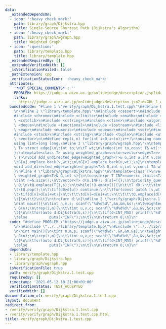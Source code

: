 ```yaml
---
data:
  _extendedDependsOn:
  - icon: ':heavy_check_mark:'
    path: library/graph/Dijkstra.hpp
    title: Single-Source Shortest Path (Dijkstra's Algorithm)
  - icon: ':heavy_check_mark:'
    path: library/graph/wgraph.hpp
    title: Weighted Graph
  - icon: ':question:'
    path: library/template.hpp
    title: library/template.hpp
  _extendedRequiredBy: []
  _extendedVerifiedWith: []
  _isVerificationFailed: false
  _pathExtension: cpp
  _verificationStatusIcon: ':heavy_check_mark:'
  attributes:
    '*NOT_SPECIAL_COMMENTS*': ''
    PROBLEM: https://judge.u-aizu.ac.jp/onlinejudge/description.jsp?id=GRL_1_A
    links:
    - https://judge.u-aizu.ac.jp/onlinejudge/description.jsp?id=GRL_1_A
  bundledCode: "#line 1 \"verify/graph/Dijkstra.1.test.cpp\"\n#define PROBLEM \"https://judge.u-aizu.ac.jp/onlinejudge/description.jsp?id=GRL_1_A\"\
    \n\n#line 2 \"library/template.hpp\"\n#include <cassert>\n#include <cctype>\n\
    #include <chrono>\n#include <climits>\n#include <cmath>\n#include <cstdio>\n#include\
    \ <cstdlib>\n#include <cstring>\n#include <ctime>\n#include <algorithm>\n#include\
    \ <deque>\n#include <functional>\n#include <iostream>\n#include <limits>\n#include\
    \ <map>\n#include <numeric>\n#include <queue>\n#include <set>\n#include <sstream>\n\
    #include <stack>\n#include <string>\n#include <tuple>\n#include <utility>\n#include\
    \ <vector>\n\n#define rep(i,n) for(int i=0;i<(n);i++)\n\nusing namespace std;\n\
    using lint=long long;\n#line 3 \"library/graph/wgraph.hpp\"\n\ntemplate<class\
    \ T> struct edge{\n\tint to;\n\tT wt;\n\tedge(int to,const T& wt):to(to),wt(wt){}\n\
    };\ntemplate<class T> using weighted_graph=vector<vector<edge<T>>>;\n\ntemplate<class\
    \ T>\nvoid add_undirected_edge(weighted_graph<T>& G,int u,int v,const T& wt){\n\
    \tG[u].emplace_back(v,wt);\n\tG[v].emplace_back(u,wt);\n}\n\ntemplate<class T>\n\
    void add_directed_edge(weighted_graph<T>& G,int u,int v,const T& wt){\n\tG[u].emplace_back(v,wt);\n\
    }\n#line 4 \"library/graph/Dijkstra.hpp\"\n\ntemplate<class T>\nvector<T> Dijkstra(const\
    \ weighted_graph<T>& G,int s){\n\tconstexpr T INF=numeric_limits<T>::max();\n\n\
    \tint n=G.size();\n\tvector<T> d(n,INF); d[s]=T{};\n\tpriority_queue<pair<T,int>,vector<pair<T,int>>,greater<>>\
    \ Q;\n\tQ.emplace(T{},s);\n\twhile(!Q.empty()){\n\t\tT d0;\n\t\tint u; tie(d0,u)=Q.top();\n\
    \t\tQ.pop();\n\t\tif(d0>d[u]) continue;\n\t\tfor(const auto& [v,wt]:G[u]){\n\t\
    \t\tif(d[v]>d[u]+wt){\n\t\t\t\td[v]=d[u]+wt;\n\t\t\t\tQ.emplace(d[v],v);\n\t\t\
    \t}\n\t\t}\n\t}\n\treturn d;\n}\n#line 5 \"verify/graph/Dijkstra.1.test.cpp\"\n\
    \nint main(){\n\tint n,m,s; scanf(\"%d%d%d\",&n,&m,&s);\n\tweighted_graph<int>\
    \ G(n);\n\trep(i,m){\n\t\tint u,v,c; scanf(\"%d%d%d\",&u,&v,&c);\n\t\tadd_directed_edge(G,u,v,c);\n\
    \t}\n\n\tfor(auto d:Dijkstra(G,s)){\n\t\tif(d<INT_MAX) printf(\"%d\\n\",d);\n\t\
    \telse          puts(\"INF\");\n\t}\n\n\treturn 0;\n}\n"
  code: "#define PROBLEM \"https://judge.u-aizu.ac.jp/onlinejudge/description.jsp?id=GRL_1_A\"\
    \n\n#include \"../../library/template.hpp\"\n#include \"../../library/graph/Dijkstra.hpp\"\
    \n\nint main(){\n\tint n,m,s; scanf(\"%d%d%d\",&n,&m,&s);\n\tweighted_graph<int>\
    \ G(n);\n\trep(i,m){\n\t\tint u,v,c; scanf(\"%d%d%d\",&u,&v,&c);\n\t\tadd_directed_edge(G,u,v,c);\n\
    \t}\n\n\tfor(auto d:Dijkstra(G,s)){\n\t\tif(d<INT_MAX) printf(\"%d\\n\",d);\n\t\
    \telse          puts(\"INF\");\n\t}\n\n\treturn 0;\n}\n"
  dependsOn:
  - library/template.hpp
  - library/graph/Dijkstra.hpp
  - library/graph/wgraph.hpp
  isVerificationFile: true
  path: verify/graph/Dijkstra.1.test.cpp
  requiredBy: []
  timestamp: '2021-05-12 18:21:00+09:00'
  verificationStatus: TEST_ACCEPTED
  verifiedWith: []
documentation_of: verify/graph/Dijkstra.1.test.cpp
layout: document
redirect_from:
- /verify/verify/graph/Dijkstra.1.test.cpp
- /verify/verify/graph/Dijkstra.1.test.cpp.html
title: verify/graph/Dijkstra.1.test.cpp
---
```

